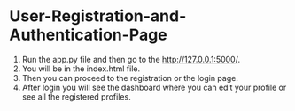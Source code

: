 # User-Registration-and-Authentication-Page

1) Run the app.py file and then go to the http://127.0.0.1:5000/.
2) You will be in the index.html file.
3) Then you can proceed to the registration or the login page.
4) After login you will see the dashboard where you can edit your profile or see all the registered profiles.

